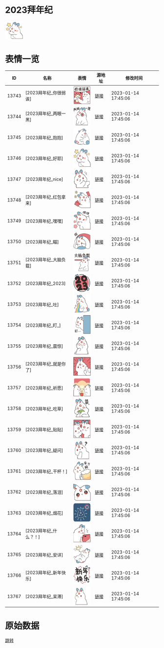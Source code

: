 # 2023拜年纪

<img src="./cover.png" height="60" alt="cover" />

# 表情一览

|ID|名称|表情|源地址|修改时间|
|----|----|----|----|----|
|13743|[2023拜年纪_你很弱诶]|<img src="./pic/013743_%5B2023拜年纪_你很弱诶%5D.png" height="60" alt="你很弱诶"/>|[链接](https://i0.hdslb.com/bfs/garb/item/ddf14ad8f24e027e524bfdc3d5dec2ea09fc5d82.png)|2023-01-14 17:45:06|
|13744|[2023拜年纪_两眼一黑]|<img src="./pic/013744_%5B2023拜年纪_两眼一黑%5D.png" height="60" alt="两眼一黑"/>|[链接](https://i0.hdslb.com/bfs/garb/item/0b28fa5bc84b54a4bbc1231470b72b17dcd6a69e.png)|2023-01-14 17:45:06|
|13745|[2023拜年纪_抱抱]|<img src="./pic/013745_%5B2023拜年纪_抱抱%5D.png" height="60" alt="抱抱"/>|[链接](https://i0.hdslb.com/bfs/garb/item/d9ae66c6cddae480d5abfebc69d48434e4a5e2d5.png)|2023-01-14 17:45:06|
|13746|[2023拜年纪_好耶]|<img src="./pic/013746_%5B2023拜年纪_好耶%5D.png" height="60" alt="好耶"/>|[链接](https://i0.hdslb.com/bfs/garb/item/357eca0ba6622cb4a0e76d310e8dd50addd036bf.png)|2023-01-14 17:45:06|
|13747|[2023拜年纪_nice]|<img src="./pic/013747_%5B2023拜年纪_nice%5D.png" height="60" alt="nice"/>|[链接](https://i0.hdslb.com/bfs/garb/item/dedab45d85d28cddb5086519e42a7f14880726bf.png)|2023-01-14 17:45:06|
|13748|[2023拜年纪_红包拿来]|<img src="./pic/013748_%5B2023拜年纪_红包拿来%5D.png" height="60" alt="红包拿来"/>|[链接](https://i0.hdslb.com/bfs/garb/item/c4a9fe61e60cef0cec80d75f6a69713b5f64f538.png)|2023-01-14 17:45:06|
|13749|[2023拜年纪_嘿嘿]|<img src="./pic/013749_%5B2023拜年纪_嘿嘿%5D.png" height="60" alt="嘿嘿"/>|[链接](https://i0.hdslb.com/bfs/garb/item/ee14ac65d3af7bf8a39aba9f3576a416ccd254d0.png)|2023-01-14 17:45:06|
|13750|[2023拜年纪_瞄]|<img src="./pic/013750_%5B2023拜年纪_瞄%5D.png" height="60" alt="瞄"/>|[链接](https://i0.hdslb.com/bfs/garb/item/a02c62ecf9a8bc90508a3731daaf8ceb532fd7d0.png)|2023-01-14 17:45:06|
|13751|[2023拜年纪_大脑负载]|<img src="./pic/013751_%5B2023拜年纪_大脑负载%5D.png" height="60" alt="大脑负载"/>|[链接](https://i0.hdslb.com/bfs/garb/item/c4e8796c37a04792ae70dbf102f0dadf07248119.png)|2023-01-14 17:45:06|
|13752|[2023拜年纪_2023]|<img src="./pic/013752_%5B2023拜年纪_2023%5D.png" height="60" alt="2023"/>|[链接](https://i0.hdslb.com/bfs/garb/item/73663983f52d8bef1f0a18be13e9af7822830154.png)|2023-01-14 17:45:06|
|13753|[2023拜年纪_吐]|<img src="./pic/013753_%5B2023拜年纪_吐%5D.png" height="60" alt="吐"/>|[链接](https://i0.hdslb.com/bfs/garb/item/d2dc02baff5cb853047515dd451c7e44014b6e98.png)|2023-01-14 17:45:06|
|13754|[2023拜年纪_盯_]|<img src="./pic/013754_%5B2023拜年纪_盯_%5D.png" height="60" alt="null"/>|[链接](https://i0.hdslb.com/bfs/garb/item/7ce6991a559bf75fcd75309736a505e8c1731203.png)|2023-01-14 17:45:06|
|13755|[2023拜年纪_震惊]|<img src="./pic/013755_%5B2023拜年纪_震惊%5D.png" height="60" alt="震惊"/>|[链接](https://i0.hdslb.com/bfs/garb/item/a9727b0c3f322acc448d61dd2f801feb8bcc54d4.png)|2023-01-14 17:45:06|
|13756|[2023拜年纪_就是你了]|<img src="./pic/013756_%5B2023拜年纪_就是你了%5D.png" height="60" alt="就是你了"/>|[链接](https://i0.hdslb.com/bfs/garb/item/e0b89eb9597effa384d032fbdacba191544b0ed9.png)|2023-01-14 17:45:06|
|13757|[2023拜年纪_祈愿]|<img src="./pic/013757_%5B2023拜年纪_祈愿%5D.png" height="60" alt="祈愿"/>|[链接](https://i0.hdslb.com/bfs/garb/item/669c85045c0c06f0d99ed5dee2528a29585a8b59.png)|2023-01-14 17:45:06|
|13758|[2023拜年纪_吃草]|<img src="./pic/013758_%5B2023拜年纪_吃草%5D.png" height="60" alt="吃草"/>|[链接](https://i0.hdslb.com/bfs/garb/item/1491731f8a31f3a2171cafd177e70d48ccbf9b1c.png)|2023-01-14 17:45:06|
|13759|[2023拜年纪_贴贴]|<img src="./pic/013759_%5B2023拜年纪_贴贴%5D.png" height="60" alt="贴贴"/>|[链接](https://i0.hdslb.com/bfs/garb/item/c09820cdcc09e822f11bf3f558db3ec4764b8204.png)|2023-01-14 17:45:06|
|13760|[2023拜年纪_疑问]|<img src="./pic/013760_%5B2023拜年纪_疑问%5D.png" height="60" alt="疑问"/>|[链接](https://i0.hdslb.com/bfs/garb/item/2f4140c54f26766525a7e4a8e49615a05e456215.png)|2023-01-14 17:45:06|
|13761|[2023拜年纪_干杯！]|<img src="./pic/013761_%5B2023拜年纪_干杯！%5D.png" height="60" alt="干杯！"/>|[链接](https://i0.hdslb.com/bfs/garb/item/deb5ffe4b5c21e05fbb165537ba44013c05e349d.png)|2023-01-14 17:45:06|
|13762|[2023拜年纪_落泪]|<img src="./pic/013762_%5B2023拜年纪_落泪%5D.png" height="60" alt="落泪"/>|[链接](https://i0.hdslb.com/bfs/garb/item/fdfd55ca6a09ce58a06c8e373f8f06ab341cb64d.png)|2023-01-14 17:45:06|
|13763|[2023拜年纪_烟花]|<img src="./pic/013763_%5B2023拜年纪_烟花%5D.png" height="60" alt="烟花"/>|[链接](https://i0.hdslb.com/bfs/garb/item/7e0f27062828944c062dd307ff6cef419e1d7740.png)|2023-01-14 17:45:06|
|13764|[2023拜年纪_什么？！]|<img src="./pic/013764_%5B2023拜年纪_什么？！%5D.png" height="60" alt="什么？！"/>|[链接](https://i0.hdslb.com/bfs/garb/item/144d9109c6fd20630e3c30d7698813d993486993.png)|2023-01-14 17:45:06|
|13765|[2023拜年纪_安详]|<img src="./pic/013765_%5B2023拜年纪_安详%5D.png" height="60" alt="安详"/>|[链接](https://i0.hdslb.com/bfs/garb/item/51f512e7814968061e50fa1f462ecf5b66725c6f.png)|2023-01-14 17:45:06|
|13766|[2023拜年纪_新年快乐]|<img src="./pic/013766_%5B2023拜年纪_新年快乐%5D.png" height="60" alt="新年快乐"/>|[链接](https://i0.hdslb.com/bfs/garb/item/2b1064bdb8fb7d2960dbc1e978cdc5d660a5c7dd.png)|2023-01-14 17:45:06|
|13767|[2023拜年纪_呆滞]|<img src="./pic/013767_%5B2023拜年纪_呆滞%5D.png" height="60" alt="呆滞"/>|[链接](https://i0.hdslb.com/bfs/garb/item/4cc76545af26b717716b26a870e0877f1229489d.png)|2023-01-14 17:45:06|

# 原始数据

[跳转](./raw.json)

